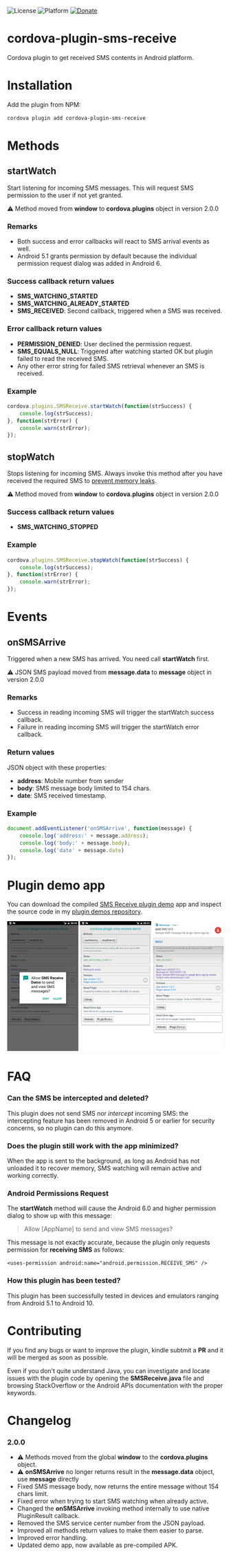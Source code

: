 

![License](https://img.shields.io/badge/license-MIT-orange.svg) ![Platform](https://img.shields.io/badge/platform-android-green.svg) [![Donate](https://img.shields.io/badge/donate-PayPal-green.svg)](https://www.paypal.com/cgi-bin/webscr?cmd=_s-xclick&hosted_button_id=G33QACCVKYD7U)

# cordova-plugin-sms-receive

Cordova plugin to get received SMS contents in Android platform.

# Installation

Add the plugin from NPM:
```bash
cordova plugin add cordova-plugin-sms-receive
```

# Methods

## startWatch

Start listening for incoming SMS messages. This will request SMS permission to the user if not yet granted.

:warning:  Method moved from **window** to **cordova.plugins** object in version 2.0.0

### Remarks

- Both success and error callbacks will react to SMS arrival events as well.
- Android 5.1 grants permission by default because the individual permission request dialog was added in Android 6.

### Success callback return values

- **SMS_WATCHING_STARTED**
- **SMS_WATCHING_ALREADY_STARTED**
- **SMS_RECEIVED**: Second callback, triggered when a SMS was received.

### Error callback return values

- **PERMISSION_DENIED**: User declined the permission request.
- **SMS_EQUALS_NULL**: Triggered after watching started OK but plugin failed to read the received SMS.
- Any other error string for failed SMS retrieval whenever an SMS is received.


### Example

```javascript
cordova.plugins.SMSReceive.startWatch(function(strSuccess) {
	console.log(strSuccess);
}, function(strError) {
	console.warn(strError);
});
```

## stopWatch

Stops listening for incoming SMS. Always invoke this method after you have received the required SMS to [prevent memory leaks](https://stackoverflow.com/questions/41139537/why-not-doing-unregisterreceiverbroadcastreceiver-while-destroy-the-activity-w).

:warning:  Method moved from **window** to **cordova.plugins** object in version 2.0.0

### Success callback return values

- **SMS_WATCHING_STOPPED**

### Example

```javascript
cordova.plugins.SMSReceive.stopWatch(function(strSuccess) {
	console.log(strSuccess);
}, function(strError) {
	console.warn(strError);
});
```

# Events

## onSMSArrive

Triggered when a new SMS has arrived. You need call **startWatch** first.

:warning:  JSON SMS payload moved from **message.data** to **message** object in version 2.0.0

### Remarks

- Success in reading incoming SMS will trigger the startWatch success callback.
- Failure in reading incoming SMS will trigger the startWatch error callback.

### Return values

JSON object with these properties:

- **address**: Mobile number from sender
- **body**: SMS message body limited to 154 chars.
- **date**: SMS received timestamp.

### Example

```javascript
document.addEventListener('onSMSArrive', function(message) {
	console.log('address:' + message.address);
	console.log('body:' + message.body);
	console.log('date' + message.date)
});
```

# Plugin demo app

You can download the compiled [SMS Receive plugin demo](https://www.andreszsogon.com/cordova-sms-receive-plugin-demo/ "plugin demo app") app and inspect the source code in my [plugin demos repository](https://github.com/andreszs/cordova-plugin-demos "plugin demos repository").

[![ScreenShot](demo/screenshot.png)](https://www.andreszsogon.com/cordova-sms-receive-plugin-demo/)

# FAQ

### Can the SMS be intercepted and deleted?

This plugin does not send SMS nor *intercept* incoming SMS: the intercepting feature has been removed in Android 5 or earlier for security concerns, so no plugin can do this anymore.

### Does the plugin still work with the app minimized?

When the app is sent to the background, as long as Android has not unloaded it to recover memory, SMS watching will remain active and working correctly.

### Android Permissions Request

The **startWatch** method will cause the Android 6.0 and higher permission dialog to show up with this message:

> Allow [AppName] to send and view SMS messages?

This message is not exactly accurate, because the plugin only requests permission for **receiving SMS** as follows:

    <uses-permission android:name="android.permission.RECEIVE_SMS" />

### How this plugin has been tested?

This plugin has been successfully tested in devices and emulators ranging from Android 5.1 to Android 10.

# Contributing

If you find any bugs or want to improve the plugin, kindle subtmit a **PR** and it will be merged as soon as possible.

Even if you don't quite understand Java, you can investigate and locate issues with the plugin code by opening the **SMSReceive.java** file and browsing StackOverflow or the Android APIs documentation with the proper keywords.

# Changelog

### 2.0.0
- :warning: Methods moved from the global **window** to the **cordova.plugins** object.
- :warning: **onSMSArrive** no longer returns result in the **message.data** object, use **message** directly
- Fixed SMS message body, now returns the entire message without 154 chars limit.
- Fixed error when trying to start SMS watching when already active.
- Changed the **onSMSArrive** invoking method internally to use native PluginResult callback.
- Removed the SMS service center number from the JSON payload.
- Improved all methods return values to make them easier to parse.
- Improved error handling.
- Updated demo app, now available as pre-compiled APK.
